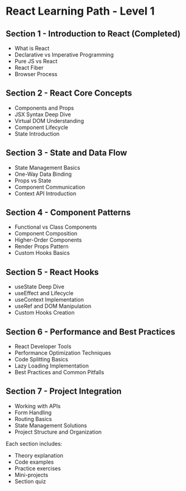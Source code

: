 # React Learning Path - Level 1

## Section 1 - Introduction to React (Completed)
- What is React
- Declarative vs Imperative Programming
- Pure JS vs React
- React Fiber
- Browser Process

## Section 2 - React Core Concepts
- Components and Props
- JSX Syntax Deep Dive
- Virtual DOM Understanding
- Component Lifecycle
- State Introduction

## Section 3 - State and Data Flow
- State Management Basics
- One-Way Data Binding
- Props vs State
- Component Communication
- Context API Introduction

## Section 4 - Component Patterns
- Functional vs Class Components
- Component Composition
- Higher-Order Components
- Render Props Pattern
- Custom Hooks Basics

## Section 5 - React Hooks
- useState Deep Dive
- useEffect and Lifecycle
- useContext Implementation
- useRef and DOM Manipulation
- Custom Hooks Creation

## Section 6 - Performance and Best Practices
- React Developer Tools
- Performance Optimization Techniques
- Code Splitting Basics
- Lazy Loading Implementation
- Best Practices and Common Pitfalls

## Section 7 - Project Integration
- Working with APIs
- Form Handling
- Routing Basics
- State Management Solutions
- Project Structure and Organization

Each section includes:
- Theory explanation
- Code examples
- Practice exercises
- Mini-projects
- Section quiz
